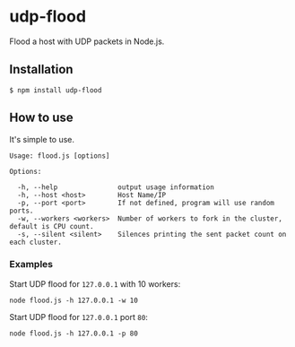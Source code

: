 udp-flood
=====

Flood a host with UDP packets in Node.js.

## Installation

    $ npm install udp-flood
    
## How to use

It's simple to use.

    Usage: flood.js [options]
    
    Options:
    
      -h, --help               output usage information
      -h, --host <host>        Host Name/IP
      -p, --port <port>        If not defined, program will use random ports.
      -w, --workers <workers>  Number of workers to fork in the cluster, default is CPU count.
      -s, --silent <silent>    Silences printing the sent packet count on each cluster.

### Examples

Start UDP flood for `127.0.0.1` with 10 workers:

    node flood.js -h 127.0.0.1 -w 10

Start UDP flood for `127.0.0.1` port `80`:

    node flood.js -h 127.0.0.1 -p 80
